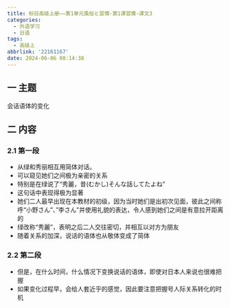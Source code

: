 ```yaml
---
title: 标日高级上册——第1单元風俗と習慣-第1课習慣-课文3
categories:
  - 外语学习
  - 日语
tags:
  - 高级上
abbrlink: '22161167'
date: 2024-06-06 08:14:38
---
```

## 一 主题

会话语体的变化

<!--more-->

## 二  内容

### 2.1 第一段

* 从绿和秀丽相互用简体对话。
* 可以窥见她们之间极为亲密的关系
* 特别是在绿说了“秀麗，昔(むかし)そんな話してたよね”
* 这句话中表现得极为显著
* 她们二人最早出现在本教材的初级，因为当时她们是出初次见面，彼此之间称呼“小野さん”、”李さん”并使用礼貌的表达，令人感到她们之间是有意拉开距离的
* 绿改称“秀麗”，表明之后二人交往密切，并相互以对方为朋友
* 随着关系的加深，说话的语体也从敬体变成了简体

### 2.2 第二段

* 但是，在什么时间，什么情况下变换说话的语体，即使对日本人来说也很难把握
* 如果变化过程早，会给人套近乎的感觉，因此要注意把握号人际关系转化的时机